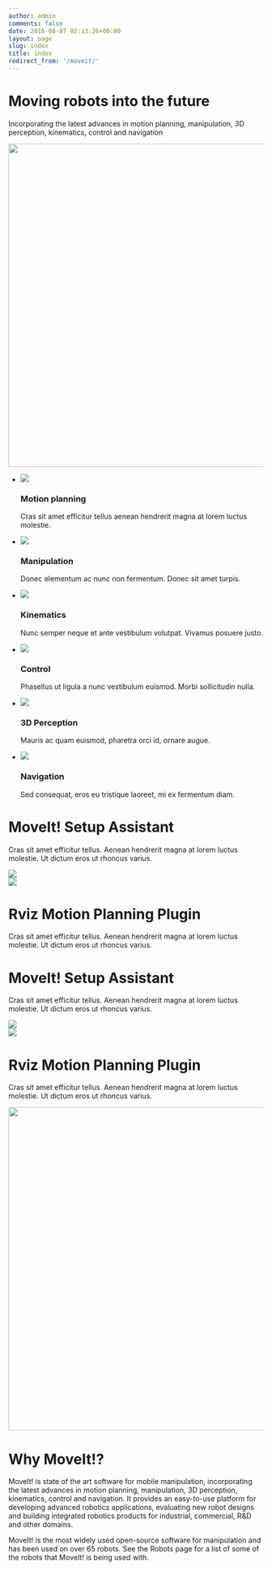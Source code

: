 ```yaml
---
author: admin
comments: false
date: 2016-08-07 02:13:26+00:00
layout: page
slug: index
title: index
redirect_from: '/moveit/'
---
```


<div class="row justify-content-between">
    <div class="col-xs-12 col-md-4 col-sm-6">
        <h1>Moving robots into the future</h1>
        <p>Incorporating the latest advances in motion planning, manipulation, 3D perception, kinematics, control and navigation</p>
    </div>
    <div class="col-xs-12 col-sm-6">
        <img style="width:638px" src="/assets/images/svg/hero-images@2x.png">
    </div>
</div>
<div class="section section--second">
    <div class="row">
        <div class="col-xs-12">
            <ul>
                <li>
                    <span>
                        <img src="/assets/images/icons/ic-motion.svg">
                    </span>
                    <h3>
                        Motion planning
                    </h3>
                    <p>
                        Cras sit amet efficitur tellus aenean hendrerit magna at lorem luctus molestie.
                    </p>
                </li>
                <li>
                    <span>
                        <img src="/assets/images/icons/ic-manipulation.svg">
                    </span>
                    <h3>
                        Manipulation
                    </h3>
                    <p>
                        Donec elementum ac nunc non fermentum. Donec sit amet turpis.
                    </p>
                </li>
                <li>
                    <span>
                        <img src="/assets/images/icons/ic-kinematics.svg">
                    </span>
                    <h3>
                        Kinematics
                    </h3>
                    <p>
                        Nunc semper neque et ante vestibulum volutpat. Vivamus posuere justo.
                    </p>
                </li>
                <li>
                    <span>
                        <img src="/assets/images/icons/ic-control.svg">
                    </span>
                    <h3>
                        Control
                    </h3>
                    <p>
                        Phasellus ut ligula a nunc vestibulum euismod. Morbi sollicitudin nulla.
                    </p>
                </li>
                <li>
                    <span>
                        <img src="/assets/images/icons/ic-3d.svg">
                    </span>
                    <h3>
                        3D Perception
                    </h3>
                    <p>
                        Mauris ac quam euismod, pharetra orci id, ornare augue.
                    </p>
                </li>
                <li>
                    <span>
                        <img src="/assets/images/icons/ic-navigation.svg">
                    </span>
                    <h3>
                        Navigation
                    </h3>
                    <p>
                        Sed consequat, eros eu tristique laoreet, mi ex fermentum diam.
                    </p>
                </li>
            </ul>
        </div>
    </div>
</div>
<div class="row justify-content-between">
    <div class="col-xs-12 col-md-4 col-sm-6">
        <h1>MoveIt! Setup Assistant</h1>
        <p>Cras sit amet efficitur tellus. Aenean hendrerit magna at lorem luctus molestie. Ut dictum eros ut rhoncus varius. </p>
    </div>
    <div class="col-xs-12 col-sm-6">
        <img style="max-width:100%" src="/assets/images/svg/hero-images@2x.png">
    </div>
</div>
<div class="row justify-content-between">
    <div class="col-xs-12 col-sm-6">
        <img style="max-width:100%" src="/assets/images/svg/hero-images@2x.png">
    </div>
    <div class="col-xs-12 col-md-4 col-sm-6">
        <h1>Rviz Motion Planning Plugin</h1>
        <p>Cras sit amet efficitur tellus. Aenean hendrerit magna at lorem luctus molestie. Ut dictum eros ut rhoncus varius. </p>
    </div>
</div>
<div class="row justify-content-between">
    <div class="col-xs-12 col-md-4 col-sm-6">
        <h1>MoveIt! Setup Assistant</h1>
        <p>Cras sit amet efficitur tellus. Aenean hendrerit magna at lorem luctus molestie. Ut dictum eros ut rhoncus varius. </p>
    </div>
    <div class="col-xs-12 col-sm-6">
        <img style="max-width:100%" src="/assets/images/svg/hero-images@2x.png">
    </div>
</div>
<div class="row justify-content-between">
    <div class="col-xs-12 col-sm-6">
        <img style="max-width:100%" src="/assets/images/svg/hero-images@2x.png">
    </div>
    <div class="col-xs-12 col-md-4 col-sm-6">
        <h1>Rviz Motion Planning Plugin</h1>
        <p>Cras sit amet efficitur tellus. Aenean hendrerit magna at lorem luctus molestie. Ut dictum eros ut rhoncus varius. </p>
    </div>
</div>
<div class="row justify-content-between">
    <div class="col-xs-12 col-sm-6">
        <img style="width:638px" src="/assets/images/svg/why-moveit-images@2x.png">
    </div>
    <div class="col-xs-12 col-md-4 col-sm-6">
        <h1>Why MoveIt!?</h1>
        <p>
            MoveIt! is state of the art software for mobile manipulation, incorporating the latest advances in motion planning, manipulation, 3D perception, kinematics, control and navigation. It provides an easy-to-use platform for developing advanced robotics applications, evaluating new robot designs and building integrated robotics products for industrial, commercial, R&D and other domains.
        </p>
        <p>
            MoveIt! is the most widely used open-source software for manipulation and has been used on over 65 robots. See the Robots page for a list of some of the robots that MoveIt! is being used with.
        </p>
    </div>
</div>

<!--

MoveIt! is the most widely used open-source software for manipulation and has been used on over 65 robots. See the [Robots](/robots/) page for a list of some of the robots that MoveIt! is being used with.

MoveIt! Montage 2017
<p>
  <iframe src="//www.youtube.com/embed/0og1SaZYtRc" frameborder="0" width="560" height="315"></iframe>
</p>

* * *

MoveIt! Montage 2013
<p>
  <iframe src="//www.youtube.com/embed/dblCGZzeUqs" frameborder="0" width="560" height="315"></iframe>
</p>

* * *

MoveIt! Pick and Place

<p>
    <iframe width="560" height="315" src="https://www.youtube.com/embed/Jk_s98U5ob8" frameborder="0" allowfullscreen></iframe>
</p>

Sachin Chitta, Ioan Sucan, Suat Gedikli, Acorn Pooley, Willow Garage, August 2013

* * *

MoveIt! Introduction

<p>
    <iframe width="560" height="315" src="https://www.youtube.com/embed/vAeEEoxVhAo" frameborder="0" allowfullscreen></iframe>
</p>

Sachin Chitta, Ioan Sucan, Acorn Pooley, Suat Gedikli, Willow Garage, May 2013

* * *


Integrated Sensing with MoveIt!

<p>
    <iframe width="560" height="315" src="https://www.youtube.com/embed/NIKbV8AVC6g" frameborder="0" allowfullscreen></iframe>
</p>


* * *


[Visit the MoveIt! Youtube Channel](http://www.youtube.com/user/moveitrobot)

<a href="https://twitter.com/moveitrobot" class="twitter-follow-button" data-show-count="false">Follow @moveitrobot</a>
<script>!function(d,s,id){var js,fjs=d.getElementsByTagName(s)[0],p=/^http:/.test(d.location)?'http':'https';if(!d.getElementById(id)){js=d.createElement(s);js.id=id;js.src=p+'://platform.twitter.com/widgets.js';fjs.parentNode.insertBefore(js,fjs);}}(document, 'script', 'twitter-wjs');</script>

Watch the <a href="https://discourse.ros.org/c/moveit">MoveIt! Discourse Channel</a>

See a list of suggested [code sprints](http://moveit.ros.org/documentation/contributing/future_projects/) -->
